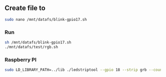 ## Create file to 
```bash
sudo nano /mnt/datafs/blink-gpio17.sh
```
### Run
```bash
sh /mnt/datafs/blink-gpio17.sh
./mnt/datafs/test/rgb.sh
```

### Raspberry PI
```bash
sudo LD_LIBRARY_PATH=../lib ./ledstriptool --gpio 18 --strip grb --count 30 --color ff0000
```

